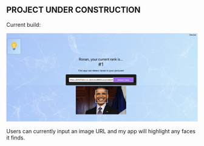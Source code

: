 ## PROJECT UNDER CONSTRUCTION

Current build:

!['Screenshot of current project'](https://github.com/ronan-f/face-recognition/blob/master/smartbrain/docs/Screen%20Shot%202019-05-11%20at%203.12.29%20PM.png?raw=true)

Users can currently input an image URL and my app will highlight any faces it finds.